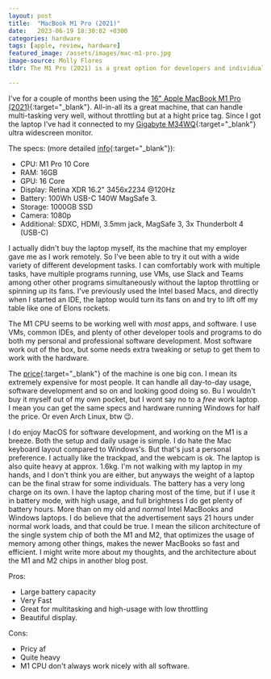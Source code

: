 ```yaml
---
layout: post
title:  "MacBook M1 Pro (2021)"
date:   2023-06-19 18:30:02 +0300
categories: hardware
tags: [apple, review, hardware]
featured_image: /assets/images/mac-m1-pro.jpg
image-source: Molly Flores
tldr: The M1 Pro (2021) is a great option for developers and individuals who wants a powerful, multi-functional machine. It is a bit pricy, heavy, I dislike the MacBook keyboard and some software can't run out of the box on the new M1 CPU.

---
```


I've for a couple of months been using the [16" Apple MacBook M1 Pro (2021)](https://www.apple.com/macbook-pro-14-and-16/){:target="_blank"}. All-in-all its a great machine, that can handle multi-tasking very well, without throttling but at a hight price tag. Since I got the laptop I've had it connected to my [Gigabyte M34WQ](/gigabyte-m34wq){:target="_blank"} ultra widescreen monitor.

The specs: (more detailed [info](https://support.apple.com/kb/SP858?locale=en_US){:target="_blank"}):
 - CPU: M1 Pro 10 Core
 - RAM: 16GB
 - GPU: 16 Core
 - Display: Retina XDR 16.2" 3456x2234 @120Hz
 - Battery: 100Wh USB-C 140W MagSafe 3.
 - Storage: 1000GB SSD
 - Camera: 1080p
 - Additional: SDXC, HDMI, 3.5mm jack, MagSafe 3, 3x Thunderbolt 4 (USB-C)

I actually didn't buy the laptop myself, its the machine that my employer gave me as I work remotely. So I've been able to try it out with a wide variety of different development tasks. I can comfortably work with multiple tasks, have multiple programs running, use VMs, use Slack and Teams among other other programs simultaneously without the laptop throttling or spinning up its fans. I've previously used the Intel based Macs, and directly when I started an IDE, the laptop would turn its fans on and try to lift off my table like one of Elons rockets. 

The M1 CPU seems to be working well with *most* apps, and software. I use VMs, common IDEs, and plenty of other developer tools and programs to do both my personal and professional software development. Most software work out of the box, but some needs extra tweaking or setup to get them to work with the hardware. 

The [price](https://www.amazon.com/Apple-MacBook-16-inch-10%E2%80%91core-16%E2%80%91core/dp/B09JQML3NL/ref=sr_1_5?crid=HGK8QBC3XPFW&keywords=apple%2Bmacbook%2Bpro%2Bm1%2B16%2Binch%2B2021&qid=1687196006&sprefix=apple%2Bmacbook%2Bpro%2Bm1%2B16%2Binch%2B20%2Caps%2C223&sr=8-5&th=1){:target="_blank"} of the machine is one big con. I mean its extremely expensive for most people. It can handle all day-to-day usage, software development and so on and looking good doing so. Bu I wouldn't buy it myself out of my own pocket, but I wont say no to a *free* work laptop. I mean you can get the same specs and hardware running Windows for half the price. Or even Arch Linux, btw 😉. 

I do enjoy MacOS for software development, and working on the M1 is a breeze. Both the setup and daily usage is simple. I do hate the Mac keyboard layout compared to Windows's. But that's just a personal preference. I actually like the trackpad, and the webcam is ok. The laptop is also quite heavy at approx. 1.6kg. I'm not walking with my laptop in my hands, and I don't think you are either, but anyways the weight of a laptop can be the final straw for some individuals. The battery has a very long charge on its own. I have the laptop charing most of the time, but if I use it in battery mode, with high usage, and full brightness I do get plenty of battery hours. More than on my old and *normal* Intel MacBooks and Windows laptops. I do believe that the advertisement says 21 hours under normal work loads, and that could be true. I mean the silicon architecture of the single system chip of both the M1 and M2, that optimizes the usage of memory among other things, makes the newer MacBooks so fast and efficient. I might write more about my thoughts, and the architecture about the M1 and M2 chips in another blog post.

Pros: 
 - Large battery capacity
 - Very Fast
 - Great for multitasking and high-usage with low throttling
 - Beautiful display.

Cons:
 - Pricy af
 - Quite heavy
 - M1 CPU don't always work nicely with all software.